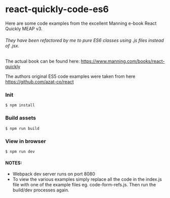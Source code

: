 # react-quickly-code-es6

Here are some code examples from the excellent Manning e-book React Quickly MEAP v3.

###### They have been refactored by me to pure ES6 classes using .js files instead of .jsx.

The actual book can be found here: <https://www.manning.com/books/react-quickly>

The authors original ES5 code examples were taken from here <https://github.com/azat-co/react>

### Init
```
$ npm install
```

### Build assets
```
$ npm run build
```

### View in browser
```
$ npm run dev
```

#### NOTES:
- Webpack dev server runs on port 8080
- To view the various examples simply replace all the code in the index.js file with one of the example files eg. code-form-refs.js. Then run the build/dev processes again.  
